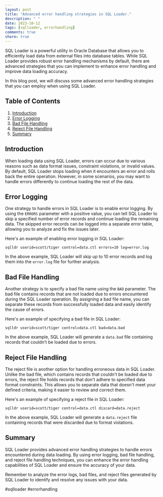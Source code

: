```yaml
---
layout: post
title: "Advanced error handling strategies in SQL Loader."
description: " "
date: 2023-10-12
tags: [sqlloader, errorhandling]
comments: true
share: true
---
```


SQL Loader is a powerful utility in Oracle Database that allows you to efficiently load data from external files into database tables. While SQL Loader provides robust error handling mechanisms by default, there are advanced strategies that you can implement to enhance error handling and improve data loading accuracy.

In this blog post, we will discuss some advanced error handling strategies that you can employ when using SQL Loader.

## Table of Contents
1. [Introduction](#introduction)
2. [Error Logging](#error-logging)
3. [Bad File Handling](#bad-file-handling)
4. [Reject File Handling](#reject-file-handling)
5. [Summary](#summary)

## Introduction <a name="introduction"></a>

When loading data using SQL Loader, errors can occur due to various reasons such as data format issues, constraint violations, or invalid values. By default, SQL Loader stops loading when it encounters an error and rolls back the entire operation. However, in some scenarios, you may want to handle errors differently to continue loading the rest of the data.

## Error Logging <a name="error-logging"></a>

One strategy to handle errors in SQL Loader is to enable error logging. By using the `ERRORS` parameter with a positive value, you can tell SQL Loader to skip a specified number of error records and continue loading the remaining data. The skipped error records can be logged into a separate error table, allowing you to analyze and fix the issues later.

Here's an example of enabling error logging in SQL Loader:

```
sqlldr userid=scott/tiger control=data.ctl errors=10 log=error.log
```

In the above example, SQL Loader will skip up to 10 error records and log them into the `error.log` file for further analysis.

## Bad File Handling <a name="bad-file-handling"></a>

Another strategy is to specify a bad file name using the `BAD` parameter. The bad file contains records that are not loaded due to errors encountered during the SQL Loader operation. By assigning a bad file name, you can separate these records from successfully loaded data and easily identify the cause of errors.

Here's an example of specifying a bad file in SQL Loader:

```
sqlldr userid=scott/tiger control=data.ctl bad=data.bad
```

In the above example, SQL Loader will generate a `data.bad` file containing records that couldn't be loaded due to errors.

## Reject File Handling <a name="reject-file-handling"></a>

The reject file is another option for handling erroneous data in SQL Loader. Unlike the bad file, which contains records that couldn't be loaded due to errors, the reject file holds records that don't adhere to specified data format constraints. This allows you to separate data that doesn't meet your defined criteria, making it easier to review and correct them.

Here's an example of specifying a reject file in SQL Loader:

```
sqlldr userid=scott/tiger control=data.ctl discard=data.reject
```

In the above example, SQL Loader will generate a `data.reject` file containing records that were discarded due to format violations.

## Summary <a name="summary"></a>

SQL Loader provides advanced error handling strategies to handle errors encountered during data loading. By using error logging, bad file handling, and reject file handling techniques, you can enhance the error handling capabilities of SQL Loader and ensure the accuracy of your data.

Remember to analyze the error logs, bad files, and reject files generated by SQL Loader to identify and resolve any issues with your data.

#sqlloader #errorhandling